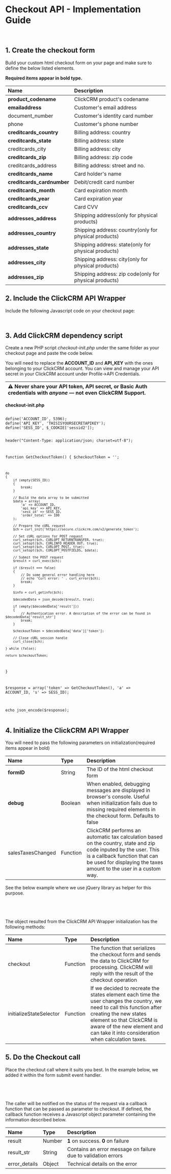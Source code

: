 <h1>Checkout API - Implementation Guide</h1><br>
<h2>1. Create the checkout form</h2>
<p>Build your custom html checkout form on your page and make sure to define the below listed elements.</p>
    <p><strong>Required items appear in bold type.</strong></p>
<table>
<thead>
<tr>
<th align="left">Name</th>
<th align="left">Description</th>
</tr>
</thead>
<tbody>
<tr>
<td align="left"><b>product_codename<b></td>
<td align="left">ClickCRM product's codename</td>
</tr>
<tr>
<td align="left"><b>emailaddress</b></td>
<td align="left">Customer's email address</td>
</tr>
<tr>
<td align="left">document_number</td>
<td align="left">Customer's identity card number</td>
</tr>
<tr>
<td align="left">phone</td>
<td align="left">Customer's phone number</td>
</tr>
<tr>
<td align="left"><b>creditcards_country</b></td>
<td align="left">Billing address: country</td>
</tr>
<tr>
<td align="left"><b>creditcards_state</b></td>
<td align="left">Billing address: state</td>
</tr>
<tr>
<td align="left">creditcards_city</td>
<td align="left">Billing address: city</td>
</tr>
<tr>
<td align="left"><b>creditcards_zip</b></td>
<td align="left">Billing address: zip code</td>
</tr>
<tr>
<td align="left">creditcards_address</td>
<td align="left">Billing address: street and no.</td>
</tr>
<tr>
<td align="left"><b>creditcards_name<b></td>
<td align="left">Card holder's name</td>
</tr>
<tr>
<td align="left"><b>creditcards_cardnumber</b></td>
<td align="left">Debit/credit card number</td>
</tr>
<tr>
<td align="left"><b>creditcards_month</b></td>
<td align="left">Card expiration month</td>
</tr>
<tr>
<td align="left"><b>creditcards_year</b></td>
<td align="left">Card expiration year</td>
</tr>
<tr>
<td align="left"><b>creditcards_ccv</b></td>
<td align="left">Card CVV</td>
</tr>
<tr>
<td align="left"><b>addresses_address</b></td>
<td align="left">Shipping address(only for physical products)</td>
</tr>
<tr>
<td align="left"><b>addresses_country</b></td>
<td align="left">Shipping address: country(only for physical products)</td>
</tr>
<tr>
<td align="left"><b>addresses_state</b></td>
<td align="left">Shipping address: state(only for physical products)</td>
</tr>
<tr>
<td align="left"><b>addresses_city</b></td>
<td align="left">Shipping address: city(only for physical products)</td>
</tr>
<tr>
<td align="left"><b>addresses_zip</b></td>
<td align="left">Shipping address: zip code(only for physical products)</td>
</tr>
</tbody>
</table>
<h2>2. Include the ClickCRM API Wrapper</h2>
<p>Include the following Javascript code on your checkout page:<br></p>

<code><script type="text/javascript" src="https://cdn.softwareprojects.com/classes/ClickCRM_API_Wrapper/v1/clickcrm-api-wrapper.min.js"></script>
</code>
<h2>3. Add ClickCRM dependency script</h2>
<p>Create a new PHP script <i>checkout-init.php</i> under the same folder as your checkout page and paste the code below.</strong></p>
<p>You will need to replace the <b>ACCOUNT_ID</b> and <b>API_KEY</b> with the ones belonging to your ClickCRM account. You can view and manage your API secret in your ClickCRM account under Profile->API Credentials</strong>.
<br></p>
<table>
<thead>
<tr>
<th align="left"><g-emoji class="g-emoji" alias="warning" fallback-src="https://assets-cdn.github.com/images/icons/emoji/unicode/26a0.png">⚠️</g-emoji> Never share your API token, API secret, or Basic Auth credentials with <em>anyone</em> — not even ClickCRM Support.</th>
</tr>
</thead>
</table>
<p><b>checkout-init.php</b></p>
<pre>
<code>
define('ACCOUNT_ID', 5396);
define('API_KEY', 'THISISYOURSECRETAPIKEY');
define('SESS_ID', $_COOKIE['sessid2']);

header("Content-Type: application/json; charset=utf-8");

function GetCheckoutToken()
{
    $checkoutToken  = '';
    
    do
    {
        if (empty(SESS_ID))
        {
            break;
        }

        // Build the data array to be submitted
        $data = array(
            'a' => ACCOUNT_ID,
            'api_key' => API_KEY,
            'sess_id' => SESS_ID,
            'order_total' => 100
        );
     
        // Prepare the cURL request
        $ch = curl_init('https://secure.clickcrm.com/v2/generate_token');

        // Set cURL options for POST request
        curl_setopt($ch, CURLOPT_RETURNTRANSFER, true);
        curl_setopt($ch, CURLINFO_HEADER_OUT, true);
        curl_setopt($ch, CURLOPT_POST, true);
        curl_setopt($ch, CURLOPT_POSTFIELDS, $data);
         
        // Submit the POST request
        $result = curl_exec($ch);

        if ($result === false)
        {
            // Do some general error handling here
            // echo 'Curl error: ' . curl_error($ch);
            break;
        }

        $info = curl_getinfo($ch);

        $decodedData = json_decode($result, true);

        if (empty($decodedData['result']))
        {
            // Authentication error. A description of the error can be found in $decodedData['result_str']
            break;
        }

        $checkoutToken = $decodedData['data']['token'];

        // Close cURL session handle
        curl_close($ch);

    } while (false);

    return $checkoutToken;
}

$response = array('token' => GetCheckoutToken(), 'a' => ACCOUNT_ID, 's' => SESS_ID);

echo json_encode($response);
</code>
</pre>
<h2>4. Initialize the ClickCRM API Wrapper</h2>
<p>You will need to pass the following parameters on initialization(required items appear in bold)</p>
<table>
<thead>
<tr>
<th align="left">Name</th>
<th align="left">Type</th>
<th align="left">Description</th>
</tr>
</thead>
<tbody>
<tr>
	<td align="left"><b>formID</b></td>
<td align="left">String</td>
<td align="left">The ID of the html checkout form</td>
</tr>
<tr>
<td align="left"><b>debug</b></td>
<td align="left">Boolean</td>
<td align="left">When enabled, debugging messages are displayed in browser's console. Useful when initialization fails due to missing required elements in the checkout form. Defaults to false</td>
</tr>
<tr>
<td align="left">salesTaxesChanged</td>
<td align="left">Function</td>
<td align="left">ClickCRM performs an automatic tax calculation based on the country, state and zip code inputed by the user. This is a callback function that can be used for displaying the taxes amount to the user in a custom way.
</td>
</tr>
</tbody>
</table>
<p>See the below example where we use jQuery library as helper for this purpose.</p>
<pre>
<code>
<script type="text/javascript">
$(document).ready(function()
{
	var _clickCRM = new ClickCRM_API_Wrapper(
	{
		formID: 'checkout-form',
		salesTaxesChangedCallback: function(response) 
		{
			$('#taxes-to-the-user').text(response.result);
		}
	});	
});
</script>
</code>
</pre>
<p>The object resulted from the ClickCRM API Wrapper initialization has the following methods:</p>
<table>
<thead>
<tr>
<th align="left">Name</th>
<th align="left">Type</th>
<th align="left">Description</th>
</tr>
</thead>
<tbody>
<tr>
<td align="left">checkout</td>
<td align="left">Function</td>
<td align="left">The function that serializes the checkout form and sends the data to ClickCRM for processing. ClickCRM will reply with the result of the checkout operation</td>
</tr>
<tr>
<td align="left">initializeStateSelector</td>
<td align="left">Function</td>
<td align="left">If we decided to recreate the states element each time the user changes the country, we need to call this function after creating the new states element so that ClickCRM is aware of the new element and can take it into consideration when calculation taxes.</td>
</tr>
</tbody>
</table>
<h2>5. Do the Checkout call</h2>
<p>Place the checkout call where it suits you best. In the example below, we added it within the form submit event handler.</p>
<pre>
<code>
<script type="text/javascript">
$('#checkout-form').on('submit', function()
{
	_clickCRM.checkout(function(response)
	{
		if (response.result == 0)
		{
			alert('Oops! The checkout call returned the following error: ' + response.result_str);
		}
	});
});
</script>
</code>
</pre>
<p>The caller will be notified on the status of the request via a callback function that can be passed as parameter to checkout. If defined, the callback function receives a Javascript object parameter containing the information described below.<p>
<table>
<thead>
<tr>
<th align="left">Name</th>
<th align="left">Type</th>
<th align="left">Description</th>
</tr>
</thead>
<tbody>
<tr>
<td align="left">result</td>
<td align="left">Number</td>
<td align="left"><strong>1</strong> on success. <strong>0</strong> on failure</td>
</tr>
<tr>
<td align="left">result_str</td>
<td align="left">String</td>
<td align="left">Contains an error message on failure due to validation errors</td>
</tr>
<tr>
<td align="left">error_details</td>
<td align="left">Object</td>
<td align="left">Technical details on the error</td>
</tr>
</tbody>
</table>
